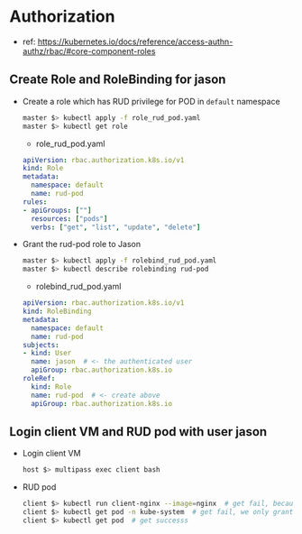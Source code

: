 # Authorization

- ref: https://kubernetes.io/docs/reference/access-authn-authz/rbac/#core-component-roles

## Create Role and RoleBinding for jason

- Create a role which has RUD privilege for POD in `default` namespace
    ```bash
    master $> kubectl apply -f role_rud_pod.yaml
    master $> kubectl get role
    ```

    - role_rud_pod.yaml
    ```yaml
    apiVersion: rbac.authorization.k8s.io/v1
    kind: Role
    metadata:
      namespace: default
      name: rud-pod
    rules:
    - apiGroups: [""]
      resources: ["pods"]
      verbs: ["get", "list", "update", "delete"]
    ```

- Grant the rud-pod role to Jason
    ```bash
    master $> kubectl apply -f rolebind_rud_pod.yaml
    master $> kubectl describe rolebinding rud-pod
    ```

    - rolebind_rud_pod.yaml
    ```yaml
    apiVersion: rbac.authorization.k8s.io/v1
    kind: RoleBinding
    metadata:
      namespace: default
      name: rud-pod
    subjects:
    - kind: User
      name: jason  # <- the authenticated user
      apiGroup: rbac.authorization.k8s.io
    roleRef:
      kind: Role
      name: rud-pod  # <- create above
      apiGroup: rbac.authorization.k8s.io
    ```

## Login client VM and RUD pod with user jason
- Login client VM
    ```bash
    host $> multipass exec client bash
    ```
- RUD pod
    ```bash
    client $> kubectl run client-nginx --image=nginx  # get fail, because we don't grant `create` privilege to jason
    client $> kubectl get pod -n kube-system  # get fail, we only grant accessing in default namespace to jason.
    client $> kubectl get pod  # get successs
    ```